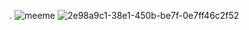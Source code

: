 .
 ![meeme](https://github.com/sherifashraf74/Meme_Task1/assets/104917720/8a4beb17-17ab-45b1-98f8-77390a3a4da3)
![2e98a9c1-38e1-450b-be7f-0e7ff46c2f52](https://github.com/sherifashraf74/Meme_Task1/assets/104917720/f2a71f8b-63b4-46ab-b08a-33bdbf5bdad3) 
